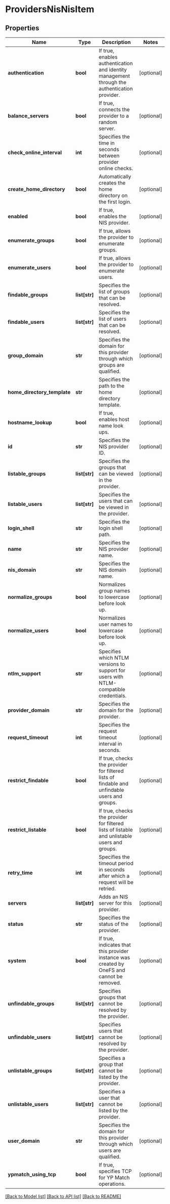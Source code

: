 # ProvidersNisNisItem

## Properties
Name | Type | Description | Notes
------------ | ------------- | ------------- | -------------
**authentication** | **bool** | If true, enables authentication and identity management through the authentication provider. | [optional] 
**balance_servers** | **bool** | If true, connects the provider to a random server. | [optional] 
**check_online_interval** | **int** | Specifies the time in seconds between provider online checks. | [optional] 
**create_home_directory** | **bool** | Automatically creates the home directory on the first login. | [optional] 
**enabled** | **bool** | If true, enables the NIS provider. | [optional] 
**enumerate_groups** | **bool** | If true, allows the provider to enumerate groups. | [optional] 
**enumerate_users** | **bool** | If true, allows the provider to enumerate users. | [optional] 
**findable_groups** | **list[str]** | Specifies the list of groups that can be resolved. | [optional] 
**findable_users** | **list[str]** | Specifies the list of users that can be resolved. | [optional] 
**group_domain** | **str** | Specifies the domain for this provider through which groups are qualified. | [optional] 
**home_directory_template** | **str** | Specifies the path to the home directory template. | [optional] 
**hostname_lookup** | **bool** | If true, enables host name look ups. | [optional] 
**id** | **str** | Specifies the NIS provider ID. | [optional] 
**listable_groups** | **list[str]** | Specifies the groups that can be viewed in the provider. | [optional] 
**listable_users** | **list[str]** | Specifies the users that can be viewed in the provider. | [optional] 
**login_shell** | **str** | Specifies the login shell path. | [optional] 
**name** | **str** | Specifies the NIS provider name. | [optional] 
**nis_domain** | **str** | Specifies the NIS domain name. | [optional] 
**normalize_groups** | **bool** | Normalizes group names to lowercase before look up. | [optional] 
**normalize_users** | **bool** | Normalizes user names to lowercase before look up. | [optional] 
**ntlm_support** | **str** | Specifies which NTLM versions to support for users with NTLM-compatible credentials. | [optional] 
**provider_domain** | **str** | Specifies the domain for the provider. | [optional] 
**request_timeout** | **int** | Specifies the request timeout interval in seconds. | [optional] 
**restrict_findable** | **bool** | If true, checks the provider for filtered lists of findable and unfindable users and groups. | [optional] 
**restrict_listable** | **bool** | If true, checks the provider for filtered lists of listable and unlistable users and groups. | [optional] 
**retry_time** | **int** | Specifies the timeout period in seconds after which a request will be retried. | [optional] 
**servers** | **list[str]** | Adds an NIS server for this provider. | [optional] 
**status** | **str** | Specifies the status of the provider. | [optional] 
**system** | **bool** | If true, indicates that this provider instance was created by OneFS and cannot be removed. | [optional] 
**unfindable_groups** | **list[str]** | Specifies groups that cannot be resolved by the provider. | [optional] 
**unfindable_users** | **list[str]** | Specifies users that cannot be resolved by the provider. | [optional] 
**unlistable_groups** | **list[str]** | Specifies a group that cannot be listed by the provider. | [optional] 
**unlistable_users** | **list[str]** | Specifies a user that cannot be listed by the provider. | [optional] 
**user_domain** | **str** | Specifies the domain for this provider through which users are qualified. | [optional] 
**ypmatch_using_tcp** | **bool** | If true, specifies TCP for YP Match operations. | [optional] 

[[Back to Model list]](../README.md#documentation-for-models) [[Back to API list]](../README.md#documentation-for-api-endpoints) [[Back to README]](../README.md)


